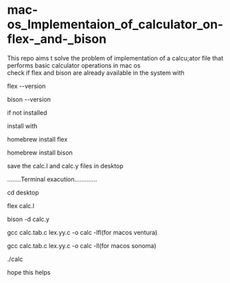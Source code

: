 # mac-os_Implementaion_of_calculator_on-flex-_and-_bison
This repo aims t solve the problem of implementation of a calcu;ator file that performs basic calculator operations  in mac os  
check if flex and bison are already available in the system with 

flex --version 

bison --version

if not installed

install with 

homebrew install flex

homebrew install bison

save the calc.l and calc.y files in desktop


........Terminal exacution.............



cd desktop

flex calc.l

bison -d calc.y

gcc calc.tab.c lex.yy.c -o calc -lfl(for macos ventura)

gcc calc.tab.c lex.yy.c -o calc -ll(for macos sonoma)

./calc



hope this helps

